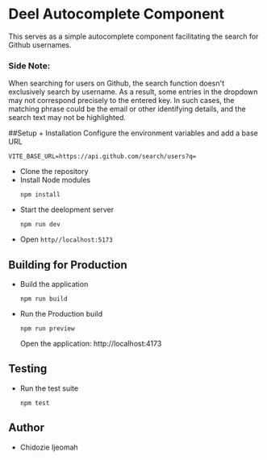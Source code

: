 # Deel Autocomplete Component

This serves as a simple autocomplete component facilitating the search for Github usernames.

### Side Note:

When searching for users on Github, the search function doesn't exclusively search by username. As a result, some entries in the dropdown may not correspond precisely to the entered key. In such cases, the matching phrase could be the email or other identifying details, and the search text may not be highlighted.

##Setup + Installation
Configure the environment variables and add a base URL

```
VITE_BASE_URL=https://api.github.com/search/users?q=
```

- Clone the repository
- Install Node modules
  ```
  npm install
  ```
- Start the deelopment server
  ```
  npm run dev
  ```
- Open `http//localhost:5173`

## Building for Production

- Build the application
  ```
  npm run build
  ```
- Run the Production build

  ```
  npm run preview
  ```

  Open the application: http://localhost:4173

## Testing

- Run the test suite

  ```
  npm test
  ```

## Author

- Chidozie Ijeomah
